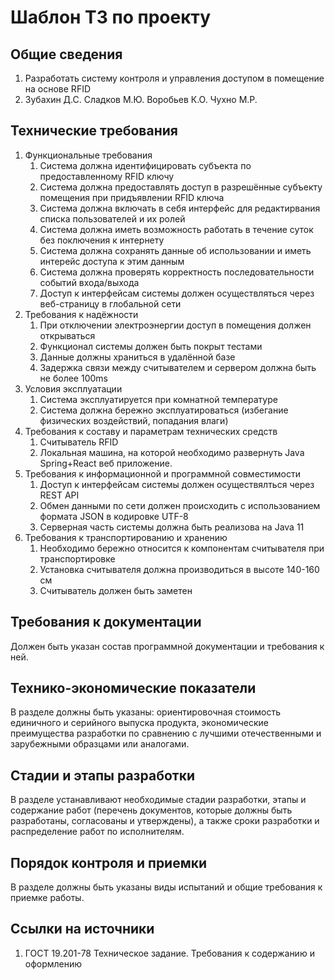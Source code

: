 # Шаблон ТЗ по проекту

## Общие сведения

1. Разработать систему контроля и управления доступом в помещение на основе RFID
2. Зубахин Д.С. Сладков М.Ю. Воробьев К.О. Чухно М.Р.

## Технические требования

1. Функциональные требования
    1. Система должна идентифицировать субъекта по предоставленному RFID ключу
    2. Система должна предоставлять доступ в разрешённые субъекту помещения при придъявлении RFID ключа
    3. Система должна включать в себя интерфейс для редактирвания списка пользователей и их ролей
    4. Система должна иметь возможность работать в течение суток без поключения к интернету
    5. Система должна сохранять данные об использовании и иметь интерейс доступа к этим данным
    6. Система должна проверять корректность последовательности событий входа/выхода
    7. Доступ к интерфейсам системы должен осуществляться через веб-страницу в глобальной сети
2. Требования к надёжности
    1. При отключении электроэнергии доступ в помещения должен открываться
    2. Функционал системы должен быть покрыт тестами
    3. Данные должны храниться в удалённой базе
    4. Задержка связи между считывателем и сервером должна быть не более 100ms
3. Условия эксплуатации
    1. Система эксплуатируется при комнатной температуре
    2. Система должна бережно эксплуатироваться (избегание физических воздействий, попадания влаги)
4. Требования к составу и параметрам технических средств
    1. Считыватель RFID
    2. Локальная машина, на которой необходимо развернуть Java Spring+React веб приложение.
5. Требования к информационной и программной совместимости
    1. Доступ к интерфейсам системы должен осуществялться через REST API
    2. Обмен данными по сети должен происходить с использованием формата JSON в кодировке UTF-8
    3. Серверная часть системы должна быть реализова на Java 11
6. Требования к транспортированию и хранению
    1. Необходимо бережно относится к компонентам считывателя при транспортировке
    2. Установка считывателя должна производиться в высоте 140-160 см
    3. Считыватель должен быть заметен

## Требования к документации

Должен быть указан состав программной документации и требования к ней.

## Технико-экономические показатели

В разделе должны быть указаны: ориентировочная стоимость единичного и серийного выпуска продукта, экономические
преимущества разработки по сравнению с лучшими отечественными и зарубежными образцами или аналогами.

## Cтадии и этапы разработки

В разделе устанавливают необходимые стадии разработки, этапы и содержание работ (перечень документов, которые должны
быть разработаны, согласованы и утверждены), а также сроки разработки и распределение работ по исполнителям.

## Порядок контроля и приемки

В разделе должны быть указаны виды испытаний и общие требования к приемке работы.

## Ссылки на источники

1. ГОСТ 19.201-78 Техническое задание. Требования к содержанию и оформлению